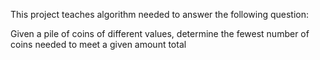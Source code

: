 This project teaches algorithm needed to answer the following question:

Given a pile of coins of different values, determine the fewest number of coins needed to meet a given amount total
